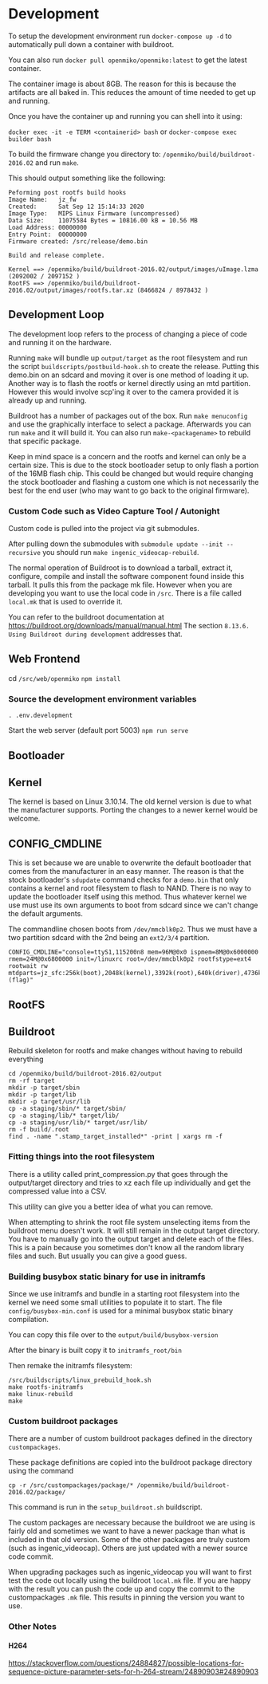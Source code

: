 # Development


To setup the development environment run `docker-compose up -d` to automatically pull down a container with buildroot.

You can also run `docker pull openmiko/openmiko:latest` to get the latest container. 

The container image is about 8GB. The reason for this is because the artifacts are all baked in.
This reduces the amount of time needed to get up and running.

Once you have the container up and running you can shell into it using:

`docker exec -it -e TERM <containerid> bash` or
`docker-compose exec builder bash`

To build the firmware change you directory to:
`/openmiko/build/buildroot-2016.02` and run `make`.

This should output something like the following:

```
Peforming post rootfs build hooks
Image Name:   jz_fw
Created:      Sat Sep 12 15:14:33 2020
Image Type:   MIPS Linux Firmware (uncompressed)
Data Size:    11075584 Bytes = 10816.00 kB = 10.56 MB
Load Address: 00000000
Entry Point:  00000000
Firmware created: /src/release/demo.bin

Build and release complete.

Kernel ==> /openmiko/build/buildroot-2016.02/output/images/uImage.lzma (2092002 / 2097152 )
RootFS ==> /openmiko/build/buildroot-2016.02/output/images/rootfs.tar.xz (8466824 / 8978432 )
```

## Development Loop

The development loop refers to the process of changing a piece of code and running it on the hardware.

Running `make` will bundle up `output/target` as the root filesystem and run the script `buildscripts/postbuild-hook.sh` to create the release. Putting this demo.bin on an sdcard and moving it over is one method of loading it up. Another way is to flash the rootfs or kernel directly using an mtd partition. However this would involve scp'ing it over to the camera provided it is already up and running.


Buildroot has a number of packages out of the box. Run `make menuconfig` and use the graphically interface to select a package. Afterwards you can run `make` and it will build it. You can also run `make-<packagename>` to rebuild that specific package.

Keep in mind space is a concern and the rootfs and kernel can only be a certain size. This is due to the stock bootloader setup to only flash a portion of the 16MB flash chip. This could be changed but would require changing the stock bootloader and flashing a custom one which is not necessarily the best for the end user (who may want to go back to the original firmware).

### Custom Code such as Video Capture Tool / Autonight

Custom code is pulled into the project via git submodules.

After pulling down the submodules with `submodule update --init --recursive` you should run `make ingenic_videocap-rebuild`.


The normal operation of Buildroot is to download a tarball, extract it, configure, compile and install the software component found inside this tarball. It pulls this from the package mk file. However when you are developing you want to use the local code in `/src`. There is a file called `local.mk` that is used to override it.

You can refer to the buildroot documentation at https://buildroot.org/downloads/manual/manual.html
The section `8.13.6. Using Buildroot during development` addresses that.



## Web Frontend

cd `/src/web/openmiko`
`npm install`

### Source the development environment variables
`. .env.development `

Start the web server (default port 5003)
`npm run serve`



## Bootloader



## Kernel

The kernel is based on Linux 3.10.14. The old kernel version is due to what the manufacturer supports. Porting the changes to a newer kernel would be welcome.



CONFIG_CMDLINE
---

This is set because we are unable to overwrite the default bootloader that comes from the manufacturer in an easy manner. The reason is that the stock bootloader's `sdupdate` command checks for a `demo.bin` that only contains a kernel and root filesystem to flash to NAND. There is no way to update the bootloader itself using this method. Thus whatever kernel we use must use its own arguments to boot from sdcard since we can't change the default arguments.

The commandline chosen boots from `/dev/mmcblk0p2`. Thus we must have a two partition sdcard with the 2nd being an `ext2/3/4` partition.

```
CONFIG_CMDLINE="console=ttyS1,115200n8 mem=96M@0x0 ispmem=8M@0x6000000 rmem=24M@0x6800000 init=/linuxrc root=/dev/mmcblk0p2 rootfstype=ext4 rootwait rw mtdparts=jz_sfc:256k(boot),2048k(kernel),3392k(root),640k(driver),4736k(appfs),2048k(backupk),640k(backupd),2048k(backupa),256k(config),256k(para),-(flag)"
```

## RootFS




## Buildroot

Rebuild skeleton for rootfs and make changes without having to rebuild everything

```
cd /openmiko/build/buildroot-2016.02/output
rm -rf target
mkdir -p target/sbin
mkdir -p target/lib
mkdir -p target/usr/lib
cp -a staging/sbin/* target/sbin/
cp -a staging/lib/* target/lib/
cp -a staging/usr/lib/* target/usr/lib/
rm -f build/.root
find . -name ".stamp_target_installed*" -print | xargs rm -f
```


### Fitting things into the root filesystem

There is a utility called print_compression.py that goes through the output/target directory and tries to xz each file up individually and get the compressed value into a CSV.

This utility can give you a better idea of what you can remove.

When attempting to shrink the root file system unselecting items from the buildroot menu doesn't work.
It will still remain in the output target directory. You have to manually go into the output target and delete each of the files. This is a pain because you sometimes don't know all the random library files and such. But usually you can give a good guess.



### Building busybox static binary for use in initramfs

Since we use initramfs and bundle in a starting root filesystem into the kernel we need some small utilities to populate it to start. The file `config/busybox-min.conf` is used for a minimal busybox static binary compilation.

You can copy this file over to the `output/build/busybox-version`

After the binary is built copy it to `initramfs_root/bin`

Then remake the initramfs filesystem:

```
/src/buildscripts/linux_prebuild_hook.sh
make rootfs-initramfs
make linux-rebuild
make
```


### Custom buildroot packages

There are a number of custom buildroot packages defined in the directory `custompackages`.

These package definitions are copied into the buildroot package directory using the command

`cp -r /src/custompackages/package/* /openmiko/build/buildroot-2016.02/package/`

This command is run in the `setup_buildroot.sh` buildscript.

The custom packages are necessary because the buildroot we are using is fairly old and sometimes we want to have a newer package than what is included in that old version. Some of the other packages are truly custom (such as ingenic_videocap). Others are just updated with a newer source code commit.

When upgrading packages such as ingenic_videocap you will want to first test the code out locally using the buildroot `local.mk` file. If you are happy with the result you can push the code up and copy the commit to the custompackages `.mk` file. This results in pinning the version you want to use.


### Other Notes

#### H264

https://stackoverflow.com/questions/24884827/possible-locations-for-sequence-picture-parameter-sets-for-h-264-stream/24890903#24890903



